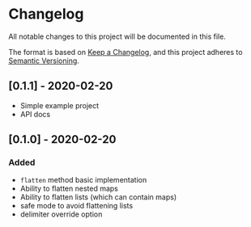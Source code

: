 # Changelog

All notable changes to this project will be documented in this file.

The format is based on [Keep a Changelog](https://keepachangelog.com/en/1.0.0/),
and this project adheres to [Semantic Versioning](https://semver.org/spec/v2.0.0.html).

## [0.1.1] - 2020-02-20

- Simple example project
- API docs

## [0.1.0] - 2020-02-20

### Added

- `flatten` method basic implementation
- Ability to flatten nested maps
- Ability to flatten lists (which can contain maps)
- safe mode to avoid flattening lists
- delimiter override option
